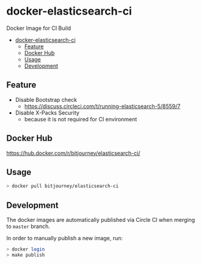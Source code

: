 # docker-elasticsearch-ci

Docker Image for CI Build

<!-- TOC -->

- [docker-elasticsearch-ci](#docker-elasticsearch-ci)
  - [Feature](#feature)
  - [Docker Hub](#docker-hub)
  - [Usage](#usage)
  - [Development](#development)

<!-- /TOC -->
<!-- TOC generated by https://marketplace.visualstudio.com/items?itemName=AlanWalk.markdown-toc -->

## Feature

- Disable Bootstrap check
  - https://discuss.circleci.com/t/running-elasticsearch-5/8559/7
- Disable X-Packs Security
  - because it is not required for CI environment

## Docker Hub

https://hub.docker.com/r/bitjourney/elasticsearch-ci/

## Usage

```sh
> docker pull bitjourney/elasticsearch-ci
```

## Development

The docker images are automatically published via Circle CI when merging to `master` branch.

In order to manually publish a new image, run:

```sh
> docker login
> make publish
```
